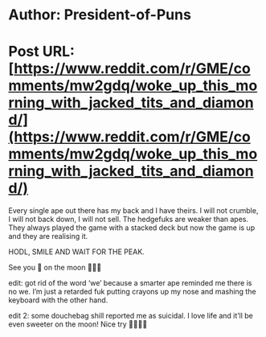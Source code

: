 # Author: President-of-Puns
# Post URL: [https://www.reddit.com/r/GME/comments/mw2gdq/woke_up_this_morning_with_jacked_tits_and_diamond/](https://www.reddit.com/r/GME/comments/mw2gdq/woke_up_this_morning_with_jacked_tits_and_diamond/)


Every single ape out there has my back and I have theirs. I will not crumble, I will not back down, I will not sell. The hedgefuks are weaker than apes. They always played the game with a stacked deck but now the game is up and they are realising it.

HODL, SMILE AND WAIT FOR THE PEAK.

See you 🦍 on the moon 🚀🚀🚀


edit: got rid of the word ‘we’ because a smarter ape reminded me there is no we. I’m just a retarded fuk putting crayons up my nose and mashing the keyboard with the other hand.

edit 2: some douchebag shill reported me as suicidal. I love life and it’ll be even sweeter on the moon! Nice try 🦍🚀🦍🚀